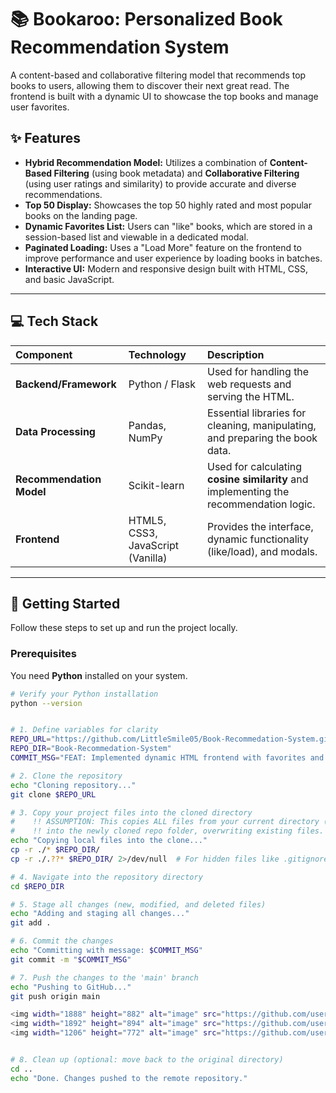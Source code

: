# 📚 Bookaroo: Personalized Book Recommendation System

A content-based and collaborative filtering model that recommends top books to users, allowing them to discover their next great read. The frontend is built with a dynamic UI to showcase the top books and manage user favorites.

## ✨ Features

* **Hybrid Recommendation Model:** Utilizes a combination of **Content-Based Filtering** (using book metadata) and **Collaborative Filtering** (using user ratings and similarity) to provide accurate and diverse recommendations.
* **Top 50 Display:** Showcases the top 50 highly rated and most popular books on the landing page.
* **Dynamic Favorites List:** Users can "like" books, which are stored in a session-based list and viewable in a dedicated modal.
* **Paginated Loading:** Uses a "Load More" feature on the frontend to improve performance and user experience by loading books in batches.
* **Interactive UI:** Modern and responsive design built with HTML, CSS, and basic JavaScript.

---

## 💻 Tech Stack

| Component | Technology | Description |
| :--- | :--- | :--- |
| **Backend/Framework** | Python / Flask | Used for handling the web requests and serving the HTML. |
| **Data Processing** | Pandas, NumPy | Essential libraries for cleaning, manipulating, and preparing the book data. |
| **Recommendation Model** | Scikit-learn | Used for calculating **cosine similarity** and implementing the recommendation logic. |
| **Frontend** | HTML5, CSS3, JavaScript (Vanilla) | Provides the interface, dynamic functionality (like/load), and modals. |

---

## 🚀 Getting Started

Follow these steps to set up and run the project locally.

### Prerequisites

You need **Python** installed on your system.

```bash
# Verify your Python installation
python --version


# 1. Define variables for clarity
REPO_URL="https://github.com/LittleSmile05/Book-Recommedation-System.git"
REPO_DIR="Book-Recommedation-System"
COMMIT_MSG="FEAT: Implemented dynamic HTML frontend with favorites and load more."

# 2. Clone the repository
echo "Cloning repository..."
git clone $REPO_URL

# 3. Copy your project files into the cloned directory
#    !! ASSUMPTION: This copies ALL files from your current directory (e.g., your updated index.html, app.py, etc.) 
#    !! into the newly cloned repo folder, overwriting existing files.
echo "Copying local files into the clone..."
cp -r ./* $REPO_DIR/
cp -r ./.??* $REPO_DIR/ 2>/dev/null  # For hidden files like .gitignore, ignoring errors if none exist

# 4. Navigate into the repository directory
cd $REPO_DIR

# 5. Stage all changes (new, modified, and deleted files)
echo "Adding and staging all changes..."
git add .

# 6. Commit the changes
echo "Committing with message: $COMMIT_MSG"
git commit -m "$COMMIT_MSG"

# 7. Push the changes to the 'main' branch
echo "Pushing to GitHub..."
git push origin main

<img width="1888" height="882" alt="image" src="https://github.com/user-attachments/assets/14582a6b-dc25-42de-837c-030cde2f4c11" />
<img width="1892" height="894" alt="image" src="https://github.com/user-attachments/assets/7df06a8e-6adf-4b0b-98d3-d94f337fec37" />
<img width="1206" height="772" alt="image" src="https://github.com/user-attachments/assets/b7819540-cbba-4ff3-90f5-2a36d97ed78f" />


# 8. Clean up (optional: move back to the original directory)
cd ..
echo "Done. Changes pushed to the remote repository."
